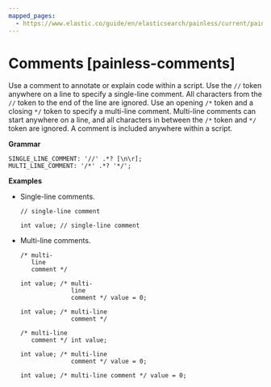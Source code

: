 ```yaml
---
mapped_pages:
  - https://www.elastic.co/guide/en/elasticsearch/painless/current/painless-comments.html
---
```


# Comments [painless-comments]

Use a comment to annotate or explain code within a script. Use the `//` token anywhere on a line to specify a single-line comment. All characters from the `//` token to the end of the line are ignored. Use an opening `/*` token and a closing `*/` token to specify a multi-line comment. Multi-line comments can start anywhere on a line, and all characters in between the `/*` token and `*/` token are ignored. A comment is included anywhere within a script.

**Grammar**

```text
SINGLE_LINE_COMMENT: '//' .*? [\n\r];
MULTI_LINE_COMMENT: '/*' .*? '*/';
```

**Examples**

* Single-line comments.

    ```painless
    // single-line comment

    int value; // single-line comment
    ```

* Multi-line comments.

    ```painless
    /* multi-
       line
       comment */

    int value; /* multi-
                  line
                  comment */ value = 0;

    int value; /* multi-line
                  comment */

    /* multi-line
       comment */ int value;

    int value; /* multi-line
                  comment */ value = 0;

    int value; /* multi-line comment */ value = 0;
    ```


